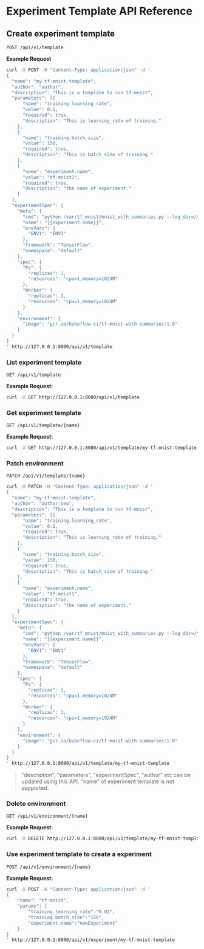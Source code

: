 <!--
Licensed to the Apache Software Foundation (ASF) under one
or more contributor license agreements.  See the NOTICE file
distributed with this work for additional information
regarding copyright ownership.  The ASF licenses this file
to you under the Apache License, Version 2.0 (the
"License"); you may not use this file except in compliance
with the License.  You may obtain a copy of the License at

  http://www.apache.org/licenses/LICENSE-2.0

Unless required by applicable law or agreed to in writing,
software distributed under the License is distributed on an
"AS IS" BASIS, WITHOUT WARRANTIES OR CONDITIONS OF ANY
KIND, either express or implied.  See the License for the
specific language governing permissions and limitations
under the License.
-->

# Experiment Template API Reference

## Create experiment template
`POST /api/v1/template`

**Example Request**
```sh
curl -X POST -H "Content-Type: application/json" -d '
{
  "name": "my-tf-mnist-template",
  "author": "author",
  "description": "This is a template to run tf-mnist",
  "parameters": [{
      "name": "training.learning_rate",
      "value": 0.1,
      "required": true,
      "description": "This is learning_rate of training."
    },
    {
      "name": "training.batch_size",
      "value": 150,
      "required": true,
      "description": "This is batch_size of training."
    },
    {
      "name": "experiment.name",
      "value": "tf-mnist1",
      "required": true,
      "description": "the name of experiment."
    }
  ],
  "experimentSpec": {
    "meta": {
      "cmd": "python /var/tf_mnist/mnist_with_summaries.py --log_dir=/train/log --learning_rate={{training.learning_rate}} --batch_size={{training.batch_size}}",
      "name": "{{experiment.name}}",
      "envVars": {
        "ENV1": "ENV1"
      },
      "framework": "TensorFlow",
      "namespace": "default"
    },
    "spec": {
      "Ps": {
        "replicas": 1,
        "resources": "cpu=1,memory=1024M"
      },
      "Worker": {
        "replicas": 1,
        "resources": "cpu=1,memory=1024M"
      }
    },
    "environment": {
      "image": "gcr.io/kubeflow-ci/tf-mnist-with-summaries:1.0"
    }
  }
}
' http://127.0.0.1:8080/api/v1/template
```



### List experiment template
`GET /api/v1/template`

**Example Request:**
```sh
curl -X GET http://127.0.0.1:8080/api/v1/template
```

### Get experiment template
`GET /api/v1/template/{name}`

**Example Request:**
```sh
curl -X GET http://127.0.0.1:8080/api/v1/template/my-tf-mnist-template
```


### Patch environment
`PATCH /api/v1/template/{name}`
```sh
curl -X PATCH -H "Content-Type: application/json" -d '
{
  "name": "my-tf-mnist-template",
  "author": "author-new",
  "description": "This is a template to run tf-mnist",
  "parameters": [{
      "name": "training.learning_rate",
      "value": 0.1,
      "required": true,
      "description": "This is learning_rate of training."
    },
    {
      "name": "training.batch_size",
      "value": 150,
      "required": true,
      "description": "This is batch_size of training."
    },
    {
      "name": "experiment.name",
      "value": "tf-mnist1",
      "required": true,
      "description": "the name of experiment."
    }
  ],
  "experimentSpec": {
    "meta": {
      "cmd": "python /var/tf_mnist/mnist_with_summaries.py --log_dir=/train/log --learning_rate={{training.learning_rate}} --batch_size={{training.batch_size}}",
      "name": "{{experiment.name}}",
      "envVars": {
        "ENV1": "ENV1"
      },
      "framework": "TensorFlow",
      "namespace": "default"
    },
    "spec": {
      "Ps": {
        "replicas": 1,
        "resources": "cpu=1,memory=1024M"
      },
      "Worker": {
        "replicas": 1,
        "resources": "cpu=1,memory=1024M"
      }
    },
    "environment": {
      "image": "gcr.io/kubeflow-ci/tf-mnist-with-summaries:1.0"
    }
  }
}
' http://127.0.0.1:8080/api/v1/template/my-tf-mnist-template
```

> "description", "parameters", "experimentSpec", "author" etc can be updated using this API.
"name" of experiment template is not supported.



### Delete environment
`GET /api/v1/environment/{name}`

**Example Request:**
```sh
curl -X DELETE http://127.0.0.1:8080/api/v1/template/my-tf-mnist-template
```


### Use experiment template to create a experiment
`POST /api/v1/environment/{name}`

**Example Request:**
```sh
curl -X POST -H "Content-Type: application/json" -d '
{
    "name": "tf-mnist",
    "params": {
        "training.learning_rate":"0.01", 
        "training.batch_size":"150", 
        "experiment.name":"newExperiment"
    }
}
' http://127.0.0.1:8080/api/v1/experiment/my-tf-mnist-template
```
